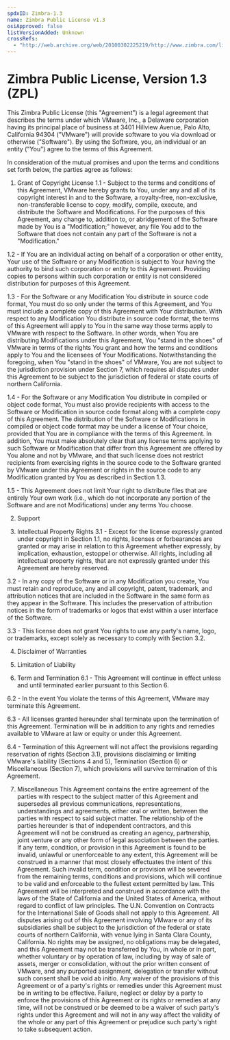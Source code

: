 ```yaml
---
spdxID: Zimbra-1.3
name: Zimbra Public License v1.3
osiApproved: false
listVersionAdded: Unknown
crossRefs: 
  - "http://web.archive.org/web/20100302225219/http://www.zimbra.com/license/zimbra-public-license-1-3.html"
---
```


# Zimbra Public License, Version 1.3 (ZPL)

This Zimbra Public License (this "Agreement") is a legal agreement that describes the terms under which VMware, Inc., a Delaware corporation having its principal place of business at 3401 Hillview Avenue, Palo Alto, California 94304 ("VMware") will provide software to you via download or otherwise ("Software"). By using the Software, you, an individual or an entity ("You") agree to the terms of this Agreement.

In consideration of the mutual promises and upon the terms and conditions set forth below, the parties agree as follows:

1. Grant of Copyright License
  1.1 - Subject to the terms and conditions of this Agreement, VMware hereby grants to You, under any and all of its copyright interest in and to the Software, a royalty-free, non-exclusive, non-transferable license to copy, modify, compile, execute, and distribute the Software and Modifications. For the purposes of this Agreement, any change to, addition to, or abridgement of the Software made by You is a "Modification;" however, any file You add to the Software that does not contain any part of the Software is not a "Modification."

  1.2 - If You are an individual acting on behalf of a corporation or other entity, Your use of the Software or any Modification is subject to Your having the authority to bind such corporation or entity to this Agreement. Providing copies to persons within such corporation or entity is not considered distribution for purposes of this Agreement.

  1.3 - For the Software or any Modification You distribute in source code format, You must do so only under the terms of this Agreement, and You must include a complete copy of this Agreement with Your distribution. With respect to any Modification You distribute in source code format, the terms of this Agreement will apply to You in the same way those terms apply to VMware with respect to the Software. In other words, when You are distributing Modifications under this Agreement, You "stand in the shoes" of VMware in terms of the rights You grant and how the terms and conditions apply to You and the licensees of Your Modifications. Notwithstanding the foregoing, when You "stand in the shoes" of VMware, You are not subject to the jurisdiction provision under Section 7, which requires all disputes under this Agreement to be subject to the jurisdiction of federal or state courts of northern California.

  1.4 - For the Software or any Modification You distribute in compiled or object code format, You must also provide recipients with access to the Software or Modification in source code format along with a complete copy of this Agreement. The distribution of the Software or Modifications in compiled or object code format may be under a license of Your choice, provided that You are in compliance with the terms of this Agreement. In addition, You must make absolutely clear that any license terms applying to such Software or Modification that differ from this Agreement are offered by You alone and not by VMware, and that such license does not restrict recipients from exercising rights in the source code to the Software granted by VMware under this Agreement or rights in the source code to any Modification granted by You as described in Section 1.3.

  1.5 - This Agreement does not limit Your right to distribute files that are entirely Your own work (i.e., which do not incorporate any portion of the Software and are not Modifications) under any terms You choose.

2. Support

3. Intellectual Property Rights
  3.1 - Except for the license expressly granted under copyright in Section 1.1, no rights, licenses or forbearances are granted or may arise in relation to this Agreement whether expressly, by implication, exhaustion, estoppel or otherwise. All rights, including all intellectual property rights, that are not expressly granted under this Agreement are hereby reserved.

  3.2 - In any copy of the Software or in any Modification you create, You must retain and reproduce, any and all copyright, patent, trademark, and attribution notices that are included in the Software in the same form as they appear in the Software. This includes the preservation of attribution notices in the form of trademarks or logos that exist within a user interface of the Software.

  3.3 - This license does not grant You rights to use any party's name, logo, or trademarks, except solely as necessary to comply with Section 3.2.

4. Disclaimer of Warranties

5. Limitation of Liability

6. Term and Termination
  6.1 - This Agreement will continue in effect unless and until terminated earlier pursuant to this Section 6.

  6.2 - In the event You violate the terms of this Agreement, VMware may terminate this Agreement.

  6.3 - All licenses granted hereunder shall terminate upon the termination of this Agreement. Termination will be in addition to any rights and remedies available to VMware at law or equity or under this Agreement.

  6.4 - Termination of this Agreement will not affect the provisions regarding reservation of rights (Section 3.1), provisions disclaiming or limiting VMware's liability (Sections 4 and 5), Termination (Section 6) or Miscellaneous (Section 7), which provisions will survive termination of this Agreement.

7. Miscellaneous
  This Agreement contains the entire agreement of the parties with respect to the subject matter of this Agreement and supersedes all previous communications, representations, understandings and agreements, either oral or written, between the parties with respect to said subject matter. The relationship of the parties hereunder is that of independent contractors, and this Agreement will not be construed as creating an agency, partnership, joint venture or any other form of legal association between the parties. If any term, condition, or provision in this Agreement is found to be invalid, unlawful or unenforceable to any extent, this Agreement will be construed in a manner that most closely effectuates the intent of this Agreement. Such invalid term, condition or provision will be severed from the remaining terms, conditions and provisions, which will continue to be valid and enforceable to the fullest extent permitted by law. This Agreement will be interpreted and construed in accordance with the laws of the State of California and the United States of America, without regard to conflict of law principles. The U.N. Convention on Contracts for the International Sale of Goods shall not apply to this Agreement. All disputes arising out of this Agreement involving VMware or any of its subsidiaries shall be subject to the jurisdiction of the federal or state courts of northern California, with venue lying in Santa Clara County, California. No rights may be assigned, no obligations may be delegated, and this Agreement may not be transferred by You, in whole or in part, whether voluntary or by operation of law, including by way of sale of assets, merger or consolidation, without the prior written consent of VMware, and any purported assignment, delegation or transfer without such consent shall be void ab initio. Any waiver of the provisions of this Agreement or of a party's rights or remedies under this Agreement must be in writing to be effective. Failure, neglect or delay by a party to enforce the provisions of this Agreement or its rights or remedies at any time, will not be construed or be deemed to be a waiver of such party's rights under this Agreement and will not in any way affect the validity of the whole or any part of this Agreement or prejudice such party's right to take subsequent action.

